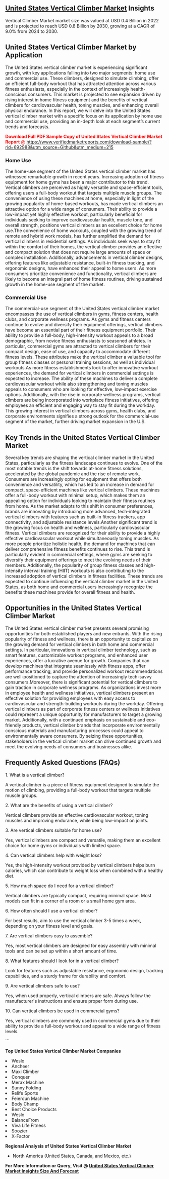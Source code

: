 <h2><a href="https://www.verifiedmarketreports.com/download-sample/?rid=692988&amp;utm_source=Github&amp;utm_medium=215" target="_blank">United States Vertical Climber Market</a> Insights</h2><p>Vertical Climber Market market size was valued at USD 0.4 Billion in 2022 and is projected to reach USD 0.8 Billion by 2030, growing at a CAGR of 9.0% from 2024 to 2030.</p><p><h2>United States Vertical Climber Market by Application</h2><p>The United States vertical climber market is experiencing significant growth, with key applications falling into two major segments: home use and commercial use. These climbers, designed to simulate climbing, offer an efficient full-body workout that has attracted attention across various fitness enthusiasts, especially in the context of increasingly health-conscious consumers. This market is projected to see expansion driven by rising interest in home fitness equipment and the benefits of vertical climbers for cardiovascular health, toning muscles, and enhancing overall physical endurance. In this report, we will delve into the United States vertical climber market with a specific focus on its application by home use and commercial use, providing an in-depth look at each segment’s current trends and forecasts. <p><span class=""><span style="color: #ff0000;"><strong>Download Full PDF Sample Copy of United States Vertical Climber Market Report</strong> @ </span><a href="https://www.verifiedmarketreports.com/download-sample/?rid=692988&amp;utm_source=Github&amp;utm_medium=215" target="_blank">https://www.verifiedmarketreports.com/download-sample/?rid=692988&amp;utm_source=Github&amp;utm_medium=215</a></span></p></p><h3>Home Use</h3><p>The home-use segment of the United States vertical climber market has witnessed remarkable growth in recent years. Increasing adoption of fitness equipment for home gyms has been a major contributor to this trend. Vertical climbers are perceived as highly versatile and space-efficient tools, offering users a full-body workout that targets multiple muscle groups. The convenience of using these machines at home, especially in light of the growing popularity of home-based workouts, has made vertical climbers an attractive option for a wide range of consumers. Their ability to provide a low-impact yet highly effective workout, particularly beneficial for individuals seeking to improve cardiovascular health, muscle tone, and overall strength, positions vertical climbers as an excellent choice for home use.The convenience of home workouts, coupled with the growing trend of remote and hybrid work models, has further amplified the demand for vertical climbers in residential settings. As individuals seek ways to stay fit within the comfort of their homes, the vertical climber provides an effective and compact solution that does not require large amounts of space or complex installation. Additionally, advancements in vertical climber designs, offering features like adjustable resistance, built-in fitness tracking, and ergonomic designs, have enhanced their appeal to home users. As more consumers prioritize convenience and functionality, vertical climbers are likely to become an integral part of home fitness routines, driving sustained growth in the home-use segment of the market.<h3>Commercial Use</h3><p>The commercial-use segment of the United States vertical climber market encompasses the use of vertical climbers in gyms, fitness centers, health clubs, and corporate wellness programs. As gyms and fitness centers continue to evolve and diversify their equipment offerings, vertical climbers have become an essential part of their fitness equipment portfolio. Their ability to provide a full-body, high-intensity workout appeals to a broad demographic, from novice fitness enthusiasts to seasoned athletes. In particular, commercial gyms are attracted to vertical climbers for their compact design, ease of use, and capacity to accommodate different fitness levels. These attributes make the vertical climber a valuable tool for group fitness classes or personal training sessions, as well as individual workouts.As more fitness establishments look to offer innovative workout experiences, the demand for vertical climbers in commercial settings is expected to increase. The ability of these machines to deliver a complete cardiovascular workout while also strengthening and toning muscles appeals to consumers who are looking for effective, low-impact exercise options. Additionally, with the rise in corporate wellness programs, vertical climbers are being incorporated into workplace fitness initiatives, offering employees an efficient and engaging way to stay fit during the workday. This growing interest in vertical climbers across gyms, health clubs, and corporate environments signifies a strong outlook for the commercial-use segment of the market, further driving market expansion in the U.S.<h2>Key Trends in the United States Vertical Climber Market</h2><p>Several key trends are shaping the vertical climber market in the United States, particularly as the fitness landscape continues to evolve. One of the most notable trends is the shift towards at-home fitness solutions, accelerated by the global pandemic and the rise of remote work. Consumers are increasingly opting for equipment that offers both convenience and versatility, which has led to an increase in demand for compact, space-efficient machines like vertical climbers. These machines offer a full-body workout with minimal setup, which makes them an appealing option for individuals looking to maintain their fitness routines from home. As the market adapts to this shift in consumer preferences, brands are innovating by introducing more advanced, tech-integrated vertical climbers with features such as built-in fitness trackers, app connectivity, and adjustable resistance levels.Another significant trend is the growing focus on health and wellness, particularly cardiovascular fitness. Vertical climbers are recognized for their ability to provide a highly effective cardiovascular workout while simultaneously toning muscles. As more people prioritize holistic health, the demand for machines that can deliver comprehensive fitness benefits continues to rise. This trend is particularly evident in commercial settings, where gyms are seeking to diversify their equipment offerings to meet the evolving needs of their members. Additionally, the popularity of group fitness classes and high-intensity interval training (HIIT) workouts is also contributing to the increased adoption of vertical climbers in fitness facilities. These trends are expected to continue influencing the vertical climber market in the United States, as both home and commercial users increasingly recognize the benefits these machines provide for overall fitness and health.<h2>Opportunities in the United States Vertical Climber Market</h2><p>The United States vertical climber market presents several promising opportunities for both established players and new entrants. With the rising popularity of fitness and wellness, there is an opportunity to capitalize on the growing demand for vertical climbers in both home and commercial settings. In particular, innovations in vertical climber technology, such as smart features, customizable workout programs, and enhanced user experiences, offer a lucrative avenue for growth. Companies that can develop machines that integrate seamlessly with fitness apps, offer performance tracking, and provide personalized workout recommendations are well-positioned to capture the attention of increasingly tech-savvy consumers.Moreover, there is significant potential for vertical climbers to gain traction in corporate wellness programs. As organizations invest more in employee health and wellness initiatives, vertical climbers present an effective solution for providing employees with easy access to cardiovascular and strength-building workouts during the workday. Offering vertical climbers as part of corporate fitness centers or wellness initiatives could represent a unique opportunity for manufacturers to target a growing market. Additionally, with a continued emphasis on sustainable and eco-friendly products, vertical climber brands that incorporate environmentally conscious materials and manufacturing processes could appeal to environmentally aware consumers. By seizing these opportunities, stakeholders in the vertical climber market can drive continued growth and meet the evolving needs of consumers and businesses alike.<h2>Frequently Asked Questions (FAQs)</h2><p>1. What is a vertical climber? </p><p>A vertical climber is a piece of fitness equipment designed to simulate the motion of climbing, providing a full-body workout that targets multiple muscle groups. </p><p>2. What are the benefits of using a vertical climber? </p><p>Vertical climbers provide an effective cardiovascular workout, toning muscles and improving endurance, while being low-impact on joints. </p><p>3. Are vertical climbers suitable for home use? </p><p>Yes, vertical climbers are compact and versatile, making them an excellent choice for home gyms or individuals with limited space. </p><p>4. Can vertical climbers help with weight loss? </p><p>Yes, the high-intensity workout provided by vertical climbers helps burn calories, which can contribute to weight loss when combined with a healthy diet. </p><p>5. How much space do I need for a vertical climber? </p><p>Vertical climbers are typically compact, requiring minimal space. Most models can fit in a corner of a room or a small home gym area. </p><p>6. How often should I use a vertical climber? </p><p>For best results, aim to use the vertical climber 3-5 times a week, depending on your fitness level and goals. </p><p>7. Are vertical climbers easy to assemble? </p><p>Yes, most vertical climbers are designed for easy assembly with minimal tools and can be set up within a short amount of time. </p><p>8. What features should I look for in a vertical climber? </p><p>Look for features such as adjustable resistance, ergonomic design, tracking capabilities, and a sturdy frame for durability and comfort. </p><p>9. Are vertical climbers safe to use? </p><p>Yes, when used properly, vertical climbers are safe. Always follow the manufacturer's instructions and ensure proper form during use. </p><p>10. Can vertical climbers be used in commercial gyms? </p><p>Yes, vertical climbers are commonly used in commercial gyms due to their ability to provide a full-body workout and appeal to a wide range of fitness levels. </p>```</p><p><strong>Top United States Vertical Climber Market Companies</strong></p><div data-test-id=""><p><li>Weslo</li><li> Ancheer</li><li> Maxi Climber</li><li> Conquer</li><li> Merax Machine</li><li> Sunny Folding</li><li> Relife Sports</li><li> Feierdun Machine</li><li> Body Champ</li><li> Best Choice Products</li><li> Weslo</li><li> BalanceFrom</li><li> Viva Life Fitness</li><li> Soozier</li><li> X-Factor</li></p><div><strong>Regional Analysis of&nbsp;United States Vertical Climber Market</strong></div><ul><li dir="ltr"><p dir="ltr">North America&nbsp;(United States, Canada, and Mexico, etc.)</p></li></ul><p><strong>For More Information or Query, Visit @&nbsp;</strong><strong><a href="https://www.verifiedmarketreports.com/product/vertical-climber-market/?utm_source=Github&amp;utm_medium=215" target="_blank">United States Vertical Climber Market Insights Size And Forecast</a></strong></p></div>
